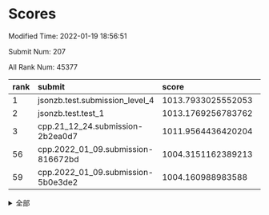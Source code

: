 # Scores

Modified Time: 2022-01-19 18:56:51

Submit Num: 207

All Rank Num: 45377

| rank |               submit               |       score        |       sigma        | pk_num |
| :--- | :--------------------------------- | :----------------- | :----------------- | :----- |
| 1    | jsonzb.test.submission_level_4     | 1013.7933025552053 | 0.7902072583217217 | 879    |
| 2    | jsonzb.test.test_1                 | 1013.1769256783762 | 0.8063599964370333 | 575    |
| 3    | cpp.21_12_24.submission-2b2ea0d7   | 1011.9564436420204 | 0.7701283928790474 | 882    |
| 56   | cpp.2022_01_09.submission-816672bd | 1004.3151162389213 | 0.7213469571341758 | 875    |
| 59   | cpp.2022_01_09.submission-5b0e3de2 | 1004.160988983588  | 0.711088191656805  | 878    |


<details>
<summary>全部</summary>

| rank |                 submit                 |       score        |       sigma        | pk_num |
| :--- | :------------------------------------- | :----------------- | :----------------- | :----- |
| 1    | jsonzb.test.submission_level_4         | 1013.7933025552053 | 0.7902072583217217 | 879    |
| 2    | jsonzb.test.test_1                     | 1013.1769256783762 | 0.8063599964370333 | 575    |
| 3    | cpp.21_12_24.submission-2b2ea0d7       | 1011.9564436420204 | 0.7701283928790474 | 882    |
| 4    | gobigger.level_3.submission_level_3_36 | 1011.8045804679211 | 0.7567875087819323 | 875    |
| 5    | gobigger.level_3.submission_level_3_8  | 1011.6292146023975 | 0.7504190660765658 | 878    |
| 6    | gobigger.level_3.submission_level_3_31 | 1011.0460868068272 | 0.7483238657046599 | 882    |
| 7    | gobigger.level_3.submission_level_3_33 | 1010.8596992833488 | 0.7633969682528984 | 883    |
| 8    | gobigger.level_3.submission_level_3_4  | 1010.8217440295241 | 0.7687064699928696 | 876    |
| 9    | gobigger.level_3.submission_level_3_13 | 1010.780159533198  | 0.7590742686789642 | 877    |
| 10   | gobigger.level_3.submission_level_3_28 | 1010.7559397217873 | 0.7484547884301226 | 878    |
| 11   | gobigger.level_3.submission_level_3_37 | 1010.6429524163019 | 0.7591401251719316 | 879    |
| 12   | gobigger.level_3.submission_level_3_43 | 1010.5874861405765 | 0.7625854880751641 | 869    |
| 13   | gobigger.level_3.submission_level_3_42 | 1010.545013198335  | 0.7530353900516609 | 880    |
| 14   | gobigger.level_3.submission_level_3_26 | 1010.5429184451209 | 0.7507163067394569 | 873    |
| 15   | gobigger.level_3.submission_level_3_16 | 1010.507641135656  | 0.7504984309983688 | 883    |
| 16   | gobigger.level_3.submission_level_3_32 | 1010.4929845616085 | 0.7318598859489737 | 876    |
| 17   | gobigger.level_3.submission_level_3_48 | 1010.4713504478484 | 0.7656864836568266 | 882    |
| 18   | gobigger.level_3.submission_level_3_15 | 1010.2071072996124 | 0.7334387829351808 | 883    |
| 19   | gobigger.level_3.submission_level_3_12 | 1010.2002067610996 | 0.7447705287452261 | 876    |
| 20   | gobigger.level_3.submission_level_3_21 | 1010.1677391026224 | 0.7676119837862678 | 878    |
| 21   | gobigger.level_3.submission_level_3_45 | 1010.1392126518152 | 0.7315535386384924 | 879    |
| 22   | gobigger.level_3.submission_level_3_44 | 1009.9934978056076 | 0.7479284322314254 | 881    |
| 23   | gobigger.level_3.submission_level_3_38 | 1009.9386184903219 | 0.7421139236695321 | 876    |
| 24   | gobigger.level_3.submission_level_3_11 | 1009.9135395710553 | 0.7435728240795775 | 880    |
| 25   | gobigger.level_3.submission_level_3_0  | 1009.8983198703419 | 0.7360384200798049 | 881    |
| 26   | gobigger.level_3.submission_level_3_24 | 1009.8455475326865 | 0.734409061949072  | 875    |
| 27   | gobigger.level_3.submission_level_3_3  | 1009.7648839421487 | 0.7385316567352609 | 877    |
| 28   | gobigger.level_3.submission_level_3_20 | 1009.7544138489424 | 0.7418930269544554 | 877    |
| 29   | gobigger.level_3.submission_level_3_41 | 1009.7351769229642 | 0.7304271097873709 | 877    |
| 30   | gobigger.level_3.submission_level_3_10 | 1009.7063498901281 | 0.7440612014576257 | 879    |
| 31   | gobigger.level_3.submission_level_3_2  | 1009.6900474055518 | 0.7399772691345514 | 876    |
| 32   | gobigger.level_3.submission_level_3_27 | 1009.6531731237882 | 0.7742984187279589 | 880    |
| 33   | gobigger.level_3.submission_level_3_47 | 1009.5619807050775 | 0.737290252209508  | 879    |
| 34   | gobigger.level_3.submission_level_3_25 | 1009.5599653746664 | 0.7428909168217267 | 878    |
| 35   | gobigger.level_3.submission_level_3_5  | 1009.5564335741133 | 0.7333992728197202 | 879    |
| 36   | gobigger.level_3.submission_level_3_23 | 1009.5349139652767 | 0.724275937373676  | 881    |
| 37   | gobigger.level_3.submission_level_3_18 | 1009.4887896769467 | 0.7469257411510857 | 876    |
| 38   | gobigger.level_3.submission_level_3_6  | 1009.4593607156403 | 0.7640643808357543 | 874    |
| 39   | gobigger.level_3.submission_level_3_9  | 1009.4432451174787 | 0.7683697647435048 | 880    |
| 40   | gobigger.level_3.submission_level_3_46 | 1009.412931529743  | 0.7438432975850052 | 880    |
| 41   | gobigger.level_3.submission_level_3_19 | 1009.2573497309309 | 0.7328266664103753 | 875    |
| 42   | gobigger.level_3.submission_level_3_49 | 1009.2312864634941 | 0.7352064348433928 | 882    |
| 43   | gobigger.level_3.submission_level_3_29 | 1009.1973879024828 | 0.7493923789436477 | 882    |
| 44   | gobigger.level_3.submission_level_3_7  | 1009.0973874501299 | 0.7454824403791761 | 873    |
| 45   | gobigger.level_3.submission_level_3_1  | 1009.0185512499173 | 0.7457871739296954 | 873    |
| 46   | gobigger.level_3.submission_level_3_34 | 1008.9271811706604 | 0.7369319573858103 | 874    |
| 47   | gobigger.level_3.submission_level_3_39 | 1008.8837069200906 | 0.7417670385768306 | 878    |
| 48   | gobigger.level_3.submission_level_3_40 | 1008.661042448733  | 0.7416653426531055 | 874    |
| 49   | gobigger.level_3.submission_level_3_14 | 1008.6591623192502 | 0.7488514318360413 | 881    |
| 50   | gobigger.level_3.submission_level_3_35 | 1008.6456812102743 | 0.7255954632326335 | 878    |
| 51   | gobigger.level_3.submission_level_3_22 | 1008.0732650112445 | 0.7434720764272561 | 882    |
| 52   | gobigger.level_3.submission_level_3_30 | 1008.0139286137156 | 0.7279891728062965 | 875    |
| 53   | gobigger.level_3.submission_level_3_17 | 1007.316185584183  | 0.7327250581894523 | 879    |
| 54   | gobigger.level_1.submission_level_1_42 | 1004.6452805359945 | 0.7160641520281924 | 883    |
| 55   | gobigger.level_1.submission_level_1_0  | 1004.6392787669174 | 0.7280445728969382 | 878    |
| 56   | cpp.2022_01_09.submission-816672bd     | 1004.3151162389213 | 0.7213469571341758 | 875    |
| 57   | gobigger.level_1.submission_level_1_22 | 1004.2462126350689 | 0.7186372318204617 | 880    |
| 58   | gobigger.level_1.submission_level_1_33 | 1004.1722430786759 | 0.723736233510054  | 880    |
| 59   | cpp.2022_01_09.submission-5b0e3de2     | 1004.160988983588  | 0.711088191656805  | 878    |
| 60   | gobigger.level_1.submission_level_1_17 | 1003.8626151904849 | 0.7186427802037445 | 882    |
| 61   | gobigger.level_1.submission_level_1_23 | 1003.8052195904206 | 0.7235052037417034 | 882    |
| 62   | gobigger.level_1.submission_level_1_27 | 1003.704975505119  | 0.7274210335558295 | 879    |
| 63   | gobigger.level_1.submission_level_1_18 | 1003.6830241477718 | 0.7261986116310378 | 877    |
| 64   | gobigger.level_1.submission_level_1_24 | 1003.6747361048465 | 0.7219139157124339 | 872    |
| 65   | gobigger.level_1.submission_level_1_37 | 1003.648441469556  | 0.7301534650408219 | 869    |
| 66   | gobigger.level_1.submission_level_1_39 | 1003.6229152528616 | 0.7185373658558295 | 884    |
| 67   | gobigger.level_1.submission_level_1_31 | 1003.6029341972841 | 0.7131495135462469 | 881    |
| 68   | gobigger.level_1.submission_level_1_6  | 1003.5629028061326 | 0.7192237886621352 | 883    |
| 69   | gobigger.level_1.submission_level_1_38 | 1003.538336322002  | 0.7296836158719318 | 875    |
| 70   | gobigger.level_1.submission_level_1_2  | 1003.5154688619062 | 0.7237377480583407 | 880    |
| 71   | gobigger.level_1.submission_level_1_34 | 1003.4281981815462 | 0.7149533930390448 | 878    |
| 72   | gobigger.level_1.submission_level_1_30 | 1003.3726737584856 | 0.7064515805911353 | 882    |
| 73   | gobigger.level_1.submission_level_1_14 | 1003.3610186538491 | 0.7024429908849877 | 876    |
| 74   | gobigger.level_1.submission_level_1_10 | 1003.3576699082795 | 0.7171962641924792 | 877    |
| 75   | gobigger.level_1.submission_level_1_19 | 1003.325172927089  | 0.7120638335627278 | 880    |
| 76   | gobigger.level_1.submission_level_1_28 | 1003.2824715121004 | 0.7138448247869755 | 879    |
| 77   | gobigger.level_1.submission_level_1_49 | 1003.2402082411422 | 0.7194251599098422 | 883    |
| 78   | gobigger.level_1.submission_level_1_45 | 1003.1648442608642 | 0.7250470722875871 | 879    |
| 79   | gobigger.level_1.submission_level_1_9  | 1003.1063170247257 | 0.7318601337183762 | 875    |
| 80   | gobigger.level_1.submission_level_1_16 | 1003.0383970661891 | 0.721585186617441  | 876    |
| 81   | gobigger.level_1.submission_level_1_40 | 1003.0295076484178 | 0.7083383622461219 | 873    |
| 82   | gobigger.level_1.submission_level_1_1  | 1002.9737455936043 | 0.7089578935343619 | 878    |
| 83   | gobigger.level_1.submission_level_1_13 | 1002.9121767676935 | 0.7215417629043471 | 876    |
| 84   | gobigger.level_1.submission_level_1_36 | 1002.8445729958007 | 0.7092746955034016 | 879    |
| 85   | gobigger.level_1.submission_level_1_32 | 1002.8336708037133 | 0.7044864899424733 | 874    |
| 86   | gobigger.level_1.submission_level_1_26 | 1002.8242113820861 | 0.7141398562251465 | 874    |
| 87   | gobigger.level_1.submission_level_1_29 | 1002.7776052059874 | 0.7160363301071637 | 876    |
| 88   | gobigger.level_1.submission_level_1_5  | 1002.7774622958126 | 0.7140941588666706 | 880    |
| 89   | gobigger.level_1.submission_level_1_12 | 1002.7177977750291 | 0.7183031791967266 | 878    |
| 90   | gobigger.level_1.submission_level_1_8  | 1002.6963924406524 | 0.7301168591708894 | 876    |
| 91   | gobigger.level_1.submission_level_1_41 | 1002.6471862604271 | 0.7070964204697353 | 877    |
| 92   | gobigger.level_1.submission_level_1_25 | 1002.575369362169  | 0.7074203650653533 | 878    |
| 93   | gobigger.level_1.submission_level_1_11 | 1002.5600005033183 | 0.7162623005633127 | 877    |
| 94   | gobigger.level_1.submission_level_1_20 | 1002.5428341950624 | 0.7210011503844299 | 886    |
| 95   | gobigger.level_1.submission_level_1_35 | 1002.4891921464704 | 0.7177926071672355 | 885    |
| 96   | gobigger.level_1.submission_level_1_47 | 1002.4776186628841 | 0.7178560421380961 | 879    |
| 97   | gobigger.level_1.submission_level_1_44 | 1002.409846735275  | 0.7227590217519084 | 881    |
| 98   | gobigger.level_1.submission_level_1_15 | 1002.401258099023  | 0.7201858216270017 | 880    |
| 99   | gobigger.level_1.submission_level_1_7  | 1002.2947986822622 | 0.7101615770452024 | 883    |
| 100  | gobigger.level_1.submission_level_1_48 | 1002.2945154339503 | 0.711535842610517  | 882    |
| 101  | gobigger.level_1.submission_level_1_43 | 1002.1647944017849 | 0.7087390938889397 | 876    |
| 102  | gobigger.level_1.submission_level_1_3  | 1002.0181963101135 | 0.7204228417022454 | 878    |
| 103  | gobigger.level_1.submission_level_1_4  | 1001.8511489439356 | 0.7059629332707158 | 877    |
| 104  | gobigger.level_1.submission_level_1_21 | 1001.504583869634  | 0.7043760695332595 | 878    |
| 105  | gobigger.level_1.submission_level_1_46 | 1001.4327756644601 | 0.7150197941147509 | 879    |
| 106  | gobigger.random.submission_random_40   | 997.4930751271271  | 0.7142025258576037 | 876    |
| 107  | gobigger.random.submission_random_3    | 996.9702766972741  | 0.7292214660266106 | 879    |
| 108  | gobigger.random.submission_random_46   | 996.9606257516743  | 0.7253470175356029 | 878    |
| 109  | gobigger.random.submission_random_6    | 996.7682371383105  | 0.7112170341141244 | 876    |
| 110  | gobigger.random.submission_random_41   | 996.7017840640898  | 0.7181765246124887 | 876    |
| 111  | gobigger.random.submission_random_1    | 996.6964518585576  | 0.7204481664593088 | 881    |
| 112  | gobigger.random.submission_random_34   | 996.6561582238486  | 0.7208057161743862 | 876    |
| 113  | gobigger.random.submission_random_4    | 996.6094525462386  | 0.7229955670627966 | 879    |
| 114  | gobigger.random.submission_random_25   | 996.6084742384011  | 0.7233164492124105 | 881    |
| 115  | gobigger.random.submission_random_28   | 996.5479513908487  | 0.6992425365947181 | 874    |
| 116  | gobigger.random.submission_random_23   | 996.418257917197   | 0.7255244552958267 | 878    |
| 117  | gobigger.random.submission_random_7    | 996.3930016537115  | 0.7141511965468822 | 882    |
| 118  | gobigger.random.submission_random_45   | 996.3510901958194  | 0.7370297831097704 | 879    |
| 119  | gobigger.random.submission_random_35   | 996.2891802002309  | 0.7366455149433081 | 877    |
| 120  | gobigger.random.submission_random_37   | 996.2344169320481  | 0.7041296222803735 | 881    |
| 121  | gobigger.random.submission_random_38   | 996.1703224771899  | 0.730901846731487  | 882    |
| 122  | gobigger.random.submission_random_13   | 996.1644780656975  | 0.7366763147899934 | 885    |
| 123  | gobigger.random.submission_random_18   | 996.1134923164167  | 0.7220536307938487 | 878    |
| 124  | gobigger.random.submission_random_29   | 996.1115676299024  | 0.723452085387155  | 874    |
| 125  | gobigger.random.submission_random_39   | 996.104322718402   | 0.7257290899420267 | 877    |
| 126  | gobigger.random.submission_random_33   | 996.0680890705007  | 0.7375140416585225 | 883    |
| 127  | gobigger.random.submission_random_22   | 996.0587320792968  | 0.7224673685587961 | 881    |
| 128  | gobigger.random.submission_random_36   | 996.0309455440677  | 0.7238747496202058 | 876    |
| 129  | gobigger.random.submission_random_47   | 995.9954239058037  | 0.713368693698533  | 882    |
| 130  | gobigger.random.submission_random_10   | 995.9238453561754  | 0.7403397791008832 | 881    |
| 131  | gobigger.random.submission_random_42   | 995.9057030193796  | 0.7338702663688075 | 877    |
| 132  | gobigger.random.submission_random_16   | 995.8611217807991  | 0.7287208750808266 | 877    |
| 133  | gobigger.random.submission_random_19   | 995.7979946597166  | 0.71158314245352   | 882    |
| 134  | gobigger.random.submission_random_9    | 995.7937117473964  | 0.7241854029750371 | 871    |
| 135  | gobigger.random.submission_random_15   | 995.770781976565   | 0.7271775428949285 | 875    |
| 136  | gobigger.random.submission_random_2    | 995.7261030639202  | 0.7048508673840522 | 878    |
| 137  | gobigger.random.submission_random_43   | 995.7192545487186  | 0.7295906967738828 | 878    |
| 138  | gobigger.random.submission_random_21   | 995.7164043525542  | 0.7156880470703185 | 878    |
| 139  | gobigger.random.submission_random_5    | 995.70498909973    | 0.7177894991433746 | 878    |
| 140  | gobigger.random.submission_random_32   | 995.6173425083139  | 0.6964429794145083 | 877    |
| 141  | gobigger.random.submission_random_20   | 995.6159450038376  | 0.7230808380889443 | 873    |
| 142  | gobigger.random.submission_random_30   | 995.608914217376   | 0.710906263910603  | 878    |
| 143  | gobigger.random.submission_random_44   | 995.4601003493971  | 0.7218917685660989 | 878    |
| 144  | gobigger.random.submission_random_11   | 995.4493618545758  | 0.7262424690877431 | 882    |
| 145  | gobigger.random.submission_random_0    | 995.4337230874279  | 0.7351851734853779 | 879    |
| 146  | gobigger.random.submission_random_14   | 995.2088816642256  | 0.7158435035578002 | 880    |
| 147  | gobigger.random.submission_random_48   | 995.207726444266   | 0.7120627850370856 | 880    |
| 148  | gobigger.random.submission_random_17   | 995.2076457736375  | 0.7059905782559416 | 880    |
| 149  | gobigger.random.submission_random_26   | 995.201911635411   | 0.7229506921713592 | 875    |
| 150  | gobigger.random.submission_random_27   | 995.2002711327091  | 0.7213938618641618 | 885    |
| 151  | gobigger.random.submission_random_8    | 995.1214821421253  | 0.7148916954966746 | 874    |
| 152  | gobigger.random.submission_random_12   | 995.1193581483782  | 0.7138739264702458 | 880    |
| 153  | gobigger.random.submission_random_24   | 995.0157348779682  | 0.7224697186097195 | 877    |
| 154  | gobigger.level_2.submission_level_2_3  | 994.961463133944   | 0.7383299907531458 | 875    |
| 155  | gobigger.random.submission_random_31   | 994.8463984823018  | 0.7194831875008807 | 878    |
| 156  | gobigger.random.submission_random_49   | 994.7797267010106  | 0.7231767070621444 | 879    |
| 157  | gobigger.level_2.submission_level_2_24 | 994.2451639879832  | 0.7364715683762902 | 880    |
| 158  | gobigger.level_2.submission_level_2_22 | 993.9057557483519  | 0.7370044418931527 | 880    |
| 159  | gobigger.level_2.submission_level_2_33 | 993.744000676171   | 0.7524998960657961 | 876    |
| 160  | gobigger.level_2.submission_level_2_35 | 993.6217857360052  | 0.7386159255095995 | 877    |
| 161  | gobigger.level_2.submission_level_2_32 | 993.561987590456   | 0.7327413259300918 | 880    |
| 162  | gobigger.level_2.submission_level_2_45 | 993.3816272328692  | 0.7349813771602318 | 874    |
| 163  | gobigger.level_2.submission_level_2_5  | 993.3598595136804  | 0.7404092709542373 | 886    |
| 164  | gobigger.level_2.submission_level_2_14 | 993.1956536429199  | 0.7385034351079889 | 878    |
| 165  | gobigger.level_2.submission_level_2_1  | 993.1729879439431  | 0.7458074478513259 | 877    |
| 166  | gobigger.level_2.submission_level_2_25 | 993.031150399952   | 0.7511189927332139 | 880    |
| 167  | gobigger.level_2.submission_level_2_2  | 992.9943771231092  | 0.7406972748064699 | 882    |
| 168  | gobigger.level_2.submission_level_2_37 | 992.9353351190807  | 0.7638033867727754 | 879    |
| 169  | gobigger.level_2.submission_level_2_31 | 992.8900581350235  | 0.7433548209874992 | 882    |
| 170  | gobigger.level_2.submission_level_2_18 | 992.759762553566   | 0.7671918988778972 | 881    |
| 171  | gobigger.level_2.submission_level_2_41 | 992.7378816656627  | 0.7292042657201819 | 880    |
| 172  | gobigger.level_2.submission_level_2_43 | 992.6877288621738  | 0.7430152243826768 | 881    |
| 173  | gobigger.level_2.submission_level_2_20 | 992.6670227121142  | 0.755087982238341  | 877    |
| 174  | gobigger.level_2.submission_level_2_26 | 992.5737512505485  | 0.7616660520580691 | 872    |
| 175  | gobigger.level_2.submission_level_2_4  | 992.5655235258508  | 0.7353571379575955 | 879    |
| 176  | gobigger.level_2.submission_level_2_21 | 992.5422036485544  | 0.7388095553475066 | 883    |
| 177  | gobigger.level_2.submission_level_2_23 | 992.5344509790083  | 0.7476959772784498 | 875    |
| 178  | gobigger.level_2.submission_level_2_8  | 992.5291991344993  | 0.7515953118539719 | 877    |
| 179  | gobigger.level_2.submission_level_2_13 | 992.5187565063028  | 0.7680109526558084 | 880    |
| 180  | gobigger.level_2.submission_level_2_28 | 992.5105331599142  | 0.7281423713641653 | 881    |
| 181  | gobigger.level_2.submission_level_2_0  | 992.4982532169062  | 0.7410152041967493 | 878    |
| 182  | gobigger.level_2.submission_level_2_44 | 992.4825985075887  | 0.7547764869944259 | 880    |
| 183  | gobigger.level_2.submission_level_2_9  | 992.4688050872755  | 0.7617813539438487 | 879    |
| 184  | gobigger.level_2.submission_level_2_17 | 992.3426434144116  | 0.7493693290628903 | 884    |
| 185  | gobigger.level_2.submission_level_2_47 | 992.313962017014   | 0.7367095298587127 | 876    |
| 186  | gobigger.level_2.submission_level_2_46 | 992.3066674782845  | 0.7554678245525721 | 879    |
| 187  | gobigger.level_2.submission_level_2_42 | 992.3003089730777  | 0.7625372327153308 | 880    |
| 188  | gobigger.level_2.submission_level_2_11 | 992.2042252922718  | 0.7643962233219653 | 879    |
| 189  | gobigger.level_2.submission_level_2_7  | 992.0363941391596  | 0.7732908897653445 | 874    |
| 190  | gobigger.level_2.submission_level_2_34 | 991.8247475814593  | 0.7558596076796024 | 875    |
| 191  | gobigger.level_2.submission_level_2_40 | 991.7446134523176  | 0.7521987890633359 | 877    |
| 192  | gobigger.level_2.submission_level_2_12 | 991.725410135895   | 0.7612943341816963 | 877    |
| 193  | gobigger.level_2.submission_level_2_48 | 991.6887604420508  | 0.7654736617170622 | 876    |
| 194  | gobigger.level_2.submission_level_2_15 | 991.630126229358   | 0.7555227088964417 | 878    |
| 195  | gobigger.level_2.submission_level_2_30 | 991.3878726368317  | 0.7583483711693815 | 872    |
| 196  | gobigger.level_2.submission_level_2_27 | 991.1988182942866  | 0.7724921177380726 | 880    |
| 197  | gobigger.level_2.submission_level_2_6  | 991.0885694236101  | 0.7675360766291138 | 878    |
| 198  | gobigger.level_2.submission_level_2_38 | 991.0057886372865  | 0.79144824234119   | 873    |
| 199  | gobigger.level_2.submission_level_2_29 | 990.9773512459994  | 0.752428337022925  | 884    |
| 200  | gobigger.level_2.submission_level_2_10 | 990.9277848793197  | 0.7433214164180423 | 877    |
| 201  | gobigger.level_2.submission_level_2_16 | 990.879726896965   | 0.7708621759428622 | 882    |
| 202  | gobigger.level_2.submission_level_2_49 | 990.7057116525341  | 0.7690093147702677 | 873    |
| 203  | gobigger.level_2.submission_level_2_36 | 990.5041330284099  | 0.7699082448452884 | 882    |
| 204  | gobigger.level_2.submission_level_2_39 | 990.0756040420574  | 0.772621201686035  | 884    |
| 205  | gobigger.level_2.submission_level_2_19 | 988.7937408579916  | 0.8204083885681497 | 872    |
| 206  | gobigger.none.submission_none_0        | 976.0528852085756  | 1.4775678513695847 | 875    |
| 207  | gobigger.none.submission_none_1        | 975.414583709331   | 1.4319548760741019 | 876    |

</details>